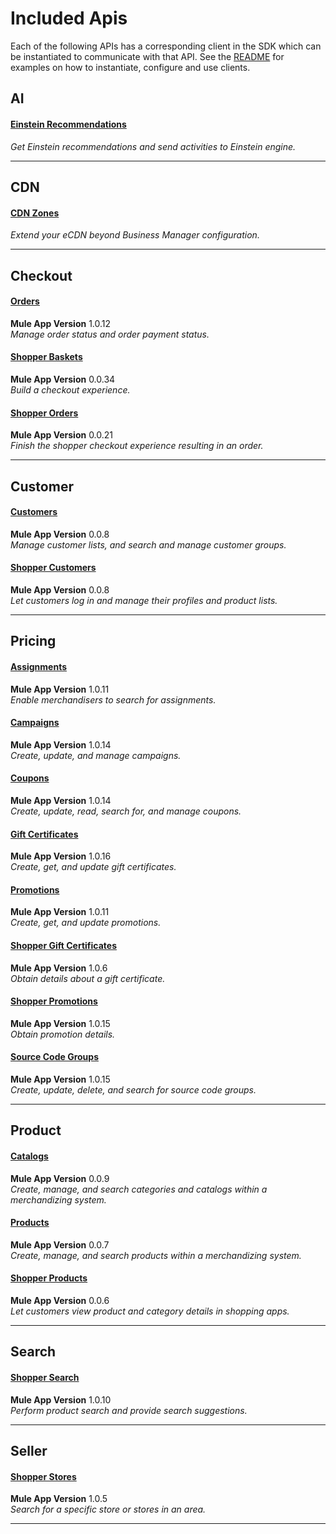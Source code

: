 # Included Apis
Each of the following APIs has a corresponding client in the SDK which can be instantiated to communicate with that API. See the [README](./README.md#usage) for examples on how to instantiate, configure and use clients.

## AI
#### [Einstein Recommendations](https://developer.commercecloud.com/s/api-details/a003k00000UI4hPAAT)
*Get Einstein recommendations and send activities to Einstein engine.*<br />
_______________________________________________________________________

## CDN
#### [CDN Zones](https://developer.commercecloud.com/s/api-details/a003k00000UIKk2AAH)
*Extend your eCDN beyond Business Manager configuration.*<br />
_______________________________________________________________________

## Checkout
#### [Orders](https://developer.commercecloud.com/s/api-details/a003k00000UHvp4AAD)
**Mule App Version** 1.0.12<br />
*Manage order status and order payment status.*<br />
#### [Shopper Baskets](https://developer.commercecloud.com/s/api-details/a003k00000UHvpEAAT)
**Mule App Version** 0.0.34<br />
*Build a checkout experience.*<br />
#### [Shopper Orders](https://developer.commercecloud.com/s/api-details/a003k00000UHvpFAAT)
**Mule App Version** 0.0.21<br />
*Finish the shopper checkout experience resulting in an order.*<br />
_______________________________________________________________________

## Customer
#### [Customers](https://developer.commercecloud.com/s/api-details/a003k00000UHvouAAD)
**Mule App Version** 0.0.8<br />
*Manage customer lists, and search and manage customer groups.*<br />
#### [Shopper Customers](https://developer.commercecloud.com/s/api-details/a003k00000UHvpJAAT)
**Mule App Version** 0.0.8<br />
*Let customers log in and manage their profiles and product lists.*<br />
_______________________________________________________________________

## Pricing
#### [Assignments](https://developer.commercecloud.com/s/api-details/a003k00000UHvoaAAD)
**Mule App Version** 1.0.11<br />
*Enable merchandisers to search for assignments.*<br />
#### [Campaigns](https://developer.commercecloud.com/s/api-details/a003k00000UHvobAAD)
**Mule App Version** 1.0.14<br />
*Create, update, and manage campaigns.*<br />
#### [Coupons](https://developer.commercecloud.com/s/api-details/a003k00000UHvopAAD)
**Mule App Version** 1.0.14<br />
*Create, update, read, search for, and manage coupons.*<br />
#### [Gift Certificates](https://developer.commercecloud.com/s/api-details/a003k00000UHvozAAD)
**Mule App Version** 1.0.16<br />
*Create, get, and update gift certificates.*<br />
#### [Promotions](https://developer.commercecloud.com/s/api-details/a003k00000UHvp9AAD)
**Mule App Version** 1.0.11<br />
*Create, get, and update promotions.*<br />
#### [Shopper Gift Certificates](https://developer.commercecloud.com/s/api-details/a003k00000UHvogAAD)
**Mule App Version** 1.0.6<br />
*Obtain details about a gift certificate.*<br />
#### [Shopper Promotions](https://developer.commercecloud.com/s/api-details/a003k00000UHvp5AAD)
**Mule App Version** 1.0.15<br />
*Obtain promotion details.*<br />
#### [Source Code Groups](https://developer.commercecloud.com/s/api-details/a003k00000UHvpTAAT)
**Mule App Version** 1.0.15<br />
*Create, update, delete, and search for source code groups.*<br />
_______________________________________________________________________

## Product
#### [Catalogs](https://developer.commercecloud.com/s/api-details/a003k00000UHvofAAD)
**Mule App Version** 0.0.9<br />
*Create, manage, and search categories and catalogs within a merchandizing system.*<br />
#### [Products](https://developer.commercecloud.com/s/api-details/a003k00000UHvovAAD)
**Mule App Version** 0.0.7<br />
*Create, manage, and search products within a merchandizing system.*<br />
#### [Shopper Products](https://developer.commercecloud.com/s/api-details/a003k00000UHvp0AAD)
**Mule App Version** 0.0.6<br />
*Let customers view product and category details in shopping apps.*<br />
_______________________________________________________________________

## Search
#### [Shopper Search](https://developer.commercecloud.com/s/api-details/a003k00000UHwuFAAT)
**Mule App Version** 1.0.10<br />
*Perform product search and provide search suggestions.*<br />
_______________________________________________________________________

## Seller
#### [Shopper Stores](https://developer.commercecloud.com/s/api-details/a003k00000UHwuPAAT)
**Mule App Version** 1.0.5<br />
*Search for a specific store or stores in an area.*<br />
_______________________________________________________________________

